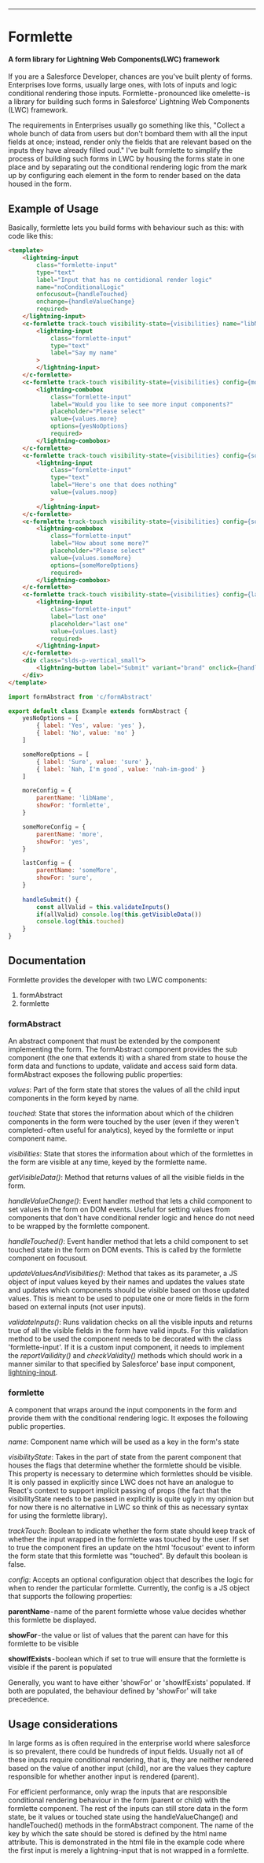 ---

# Formlette
#### A form library for Lightning Web Components(LWC) framework
If you are a Salesforce Developer, chances are you've built plenty of forms. Enterprises love forms, usually large ones, with lots of inputs and logic conditional rendering those inputs. Formlette - pronounced like omelette - is a library for building such forms in Salesforce' Lightning Web Components (LWC) framework.

The requirements in Enterprises usually go something like this, "Collect a whole bunch of data from users but don't bombard them with all the input fields at once; instead, render only the fields that are relevant based on the inputs they have already filled oud." I've built formlette to simplify the process of building such forms in LWC by housing the forms state in one place and by separating out the conditional rendering logic from the mark up by configuring each element in the form to render based on the data housed in the form.

## Example of Usage
Basically, formlette lets you build forms with behaviour such as this:
with code like this:


```html
<template>
    <lightning-input 
        class="formlette-input"
        type="text" 
        label="Input that has no contidional render logic" 
        name="noConditionalLogic"
        onfocusout={handleTouched}
        onchange={handleValueChange}
        required>
    </lightning-input>
    <c-formlette track-touch visibility-state={visibilities} name="libName" >
        <lightning-input 
            class="formlette-input"
            type="text" 
            label="Say my name"
        >
        </lightning-input>
    </c-formlette>
    <c-formlette track-touch visibility-state={visibilities} config={moreConfig} name="more" >
        <lightning-combobox 
            class="formlette-input" 
            label="Would you like to see more input components?" 
            placeholder="Please select"
            value={values.more} 
            options={yesNoOptions} 
            required>
        </lightning-combobox>
    </c-formlette>
    <c-formlette track-touch visibility-state={visibilities} config={someMoreConfig} name="noop">
        <lightning-input 
            class="formlette-input"
            type="text" 
            label="Here's one that does nothing" 
            value={values.noop}
            >
        </lightning-input>
    </c-formlette>
    <c-formlette track-touch visibility-state={visibilities} config={someMoreConfig} name="someMore">
        <lightning-combobox 
            class="formlette-input" 
            label="How about some more?" 
            placeholder="Please select"
            value={values.someMore} 
            options={someMoreOptions} 
            required>
        </lightning-combobox>
    </c-formlette>
    <c-formlette track-touch visibility-state={visibilities} config={lastConfig} name="last">
        <lightning-input 
            class="formlette-input" 
            label="last one"
            placeholder="last one"
            value={values.last} 
            required>
        </lightning-input>
    </c-formlette>
    <div class="slds-p-vertical_small">
        <lightning-button label="Submit" variant="brand" onclick={handleSubmit}></lightning-button>
    </div>
</template>
```

```js
import formAbstract from 'c/formAbstract'

export default class Example extends formAbstract {
    yesNoOptions = [
        { label: 'Yes', value: 'yes' },
        { label: 'No', value: 'no' }
    ]

    someMoreOptions = [
        { label: 'Sure', value: 'sure' },
        { label: `Nah, I'm good`, value: 'nah-im-good' }
    ]

    moreConfig = {
        parentName: 'libName',
        showFor: 'formlette',
    }

    someMoreConfig = {
        parentName: 'more',
        showFor: 'yes',
    }

    lastConfig = {
        parentName: 'someMore',
        showFor: 'sure',
    }
    
    handleSubmit() {
        const allValid = this.validateInputs()
        if(allValid) console.log(this.getVisibleData())
        console.log(this.touched)
    }
}
```

## Documentation
Formlette provides the developer with two LWC components:

1. formAbstract
2. formlette

### formAbstract
An abstract component that must be extended by the component implementing the form. The formAbstract component provides the sub component (the one that extends it) with a shared from state to house the form data and functions to update, validate and access said form data. formAbstract exposes the following public properties:

*values*: Part of the form state that stores the values of all the child input components in the form keyed by name.

*touched*: State that stores the information about which of the children components in the form were touched by the user (even if they weren't completed - often useful for analytics), keyed by the formlette or input component name.

*visibilities*: State that stores the information about which of the formlettes in the form are visible at any time, keyed by the formlette name.

*getVisibleData()*: Method that returns values of all the visible fields in the form.

*handleValueChange()*: Event handler method that lets a child component to set values in the form on DOM events. Useful for setting values from components that don't have conditional render logic and hence do not need to be wrapped by the formlette component.

*handleTouched()*: Event handler method that lets a child component to set touched state in the form on DOM events. This is called by the formlette component on focusout.

*updateValuesAndVisibilities()*: Method that takes as its parameter, a JS object of input values keyed by their names and updates the values state and updates which components should be visible based on those updated values. This is meant to be used to populate one or more fields in the form based on external inputs (not user inputs).

*validateInputs()*: Runs validation checks on all the visible inputs and returns true of all the visible fields in the form have valid inputs. For this validation method to be used the component needs to be decorated with the class 'formlette-input'. If it is a custom input component, it needs to implement the *reportVailidity()* and *checkValidity()* methods which should work in a manner similar to that specified by Salesforce' base input component, [lightning-input](https://developer.salesforce.com/docs/component-library/bundle/lightning-input/specification).



### formlette
A component that wraps around the input components in the form and provide them with the conditional rendering logic. It exposes the following public properties.

*name*: Component name which will be used as a key in the form's state

*visibilityState*: Takes in the part of state from the parent component that houses the flags that determine whether the formlette should be visible. This property is necessary to determine which formlettes should be visible. It is only passed in explicitly since LWC does not have an analogue to React's context to support implicit passing of props (the fact that the visibilityState needs to be passed in explicitly is quite ugly in my opinion but for now there is no alternative in LWC so think of this as necessary syntax for using the formlette library).

*trackTouch*: Boolean to indicate whether the form state should keep track of whether the input wrapped in the formlette was touched by the user. If set to true the component fires an update on the html 'focusout' event to inform the form state that this formlette was "touched". By default this boolean is false.

*config*: Accepts an optional configuration object that describes the logic for when to render the particular formlette. Currently, the config is a JS object that supports the following properties:

**parentName** - name of the parent formlette whose value decides whether this formlette be displayed.

**showFor** - the value or list of values that the parent can have for this formlette to be visible

**showIfExists** - boolean which if set to true will ensure that the formlette is visible if the parent is populated


Generally, you want to have either 'showFor' or 'showIfExists' populated. If both are populated, the behaviour defined by 'showFor' will take precedence.


## Usage considerations
In large forms as is often required in the enterprise world where salesforce is so prevalent, there could be hundreds of input fields. Usually not all of these inputs require conditional rendering, that is, they are neither rendered based on the value of another input (child), nor are the values they capture responsible for whether another input is rendered (parent).

For efficient performance, only wrap the inputs that are responsible conditional rendering behaviour in the form (parent or child) with the formlette component. The rest of the inputs can still store data in the form state, be it values or touched state using the handleValueChange() and handleTouched() methods in the formAbstract component. The name of the key by which the sate should be stored is defined by the html name attribute. This is demonstrated in the html file in the example code where the first input is merely a lightning-input that is not wrapped in a formlette.
